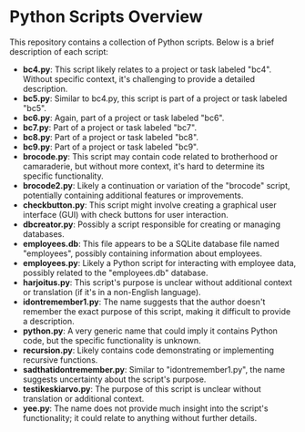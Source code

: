 # Python Scripts Overview

This repository contains a collection of Python scripts. Below is a brief description of each script:

- **bc4.py**: This script likely relates to a project or task labeled "bc4". Without specific context, it's challenging to provide a detailed description.
- **bc5.py**: Similar to bc4.py, this script is part of a project or task labeled "bc5".
- **bc6.py**: Again, part of a project or task labeled "bc6".
- **bc7.py**: Part of a project or task labeled "bc7".
- **bc8.py**: Part of a project or task labeled "bc8".
- **bc9.py**: Part of a project or task labeled "bc9".
- **brocode.py**: This script may contain code related to brotherhood or camaraderie, but without more context, it's hard to determine its specific functionality.
- **brocode2.py**: Likely a continuation or variation of the "brocode" script, potentially containing additional features or improvements.
- **checkbutton.py**: This script might involve creating a graphical user interface (GUI) with check buttons for user interaction.
- **dbcreator.py**: Possibly a script responsible for creating or managing databases.
- **employees.db**: This file appears to be a SQLite database file named "employees", possibly containing information about employees.
- **employees.py**: Likely a Python script for interacting with employee data, possibly related to the "employees.db" database.
- **harjoitus.py**: This script's purpose is unclear without additional context or translation (if it's in a non-English language).
- **idontremember1.py**: The name suggests that the author doesn't remember the exact purpose of this script, making it difficult to provide a description.
- **python.py**: A very generic name that could imply it contains Python code, but the specific functionality is unknown.
- **recursion.py**: Likely contains code demonstrating or implementing recursive functions.
- **sadthatidontremember.py**: Similar to "idontremember1.py", the name suggests uncertainty about the script's purpose.
- **testikeskiarvo.py**: The purpose of this script is unclear without translation or additional context.
- **yee.py**: The name does not provide much insight into the script's functionality; it could relate to anything without further details.
